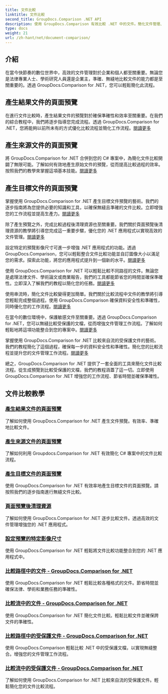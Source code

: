 ```yaml
---
title: 文件比較
linktitle: 文件比較
second_title: GroupDocs.Comparison .NET API
description: 使用 GroupDocs.Comparison 有效比較 .NET 中的文件。簡化文件管理、增強工作流程並確保準確性。了解更多！
type: docs
weight: 21
url: /zh-hant/net/document-comparison/
---
```

## 介紹

在當今快節奏的數位世界中，高效的文件管理對於企業和個人都至關重要。無論您是法律專業人士、學術研究人員還是企業主，準確、無縫地比較文件的能力都是至關重要的。透過 GroupDocs.Comparison for .NET，您可以輕鬆簡化此流程。

## 產生結果文件的頁面預覽

在進行文件比較時，產生結果文件的預覽對於確保準確性和效率至關重要。在我們的綜合教程中，我們將逐步指導您完成流程。透過 GroupDocs.Comparison for .NET，您將能夠以前所未有的方式優化比較流程並簡化工作流程。[閱讀更多](./generate-page-previews-resultant-document/)

## 產生來源文件的頁面預覽

將 GroupDocs.Comparison for .NET 合併到您的 C# 專案中，為簡化文件比較開闢了無限可能。了解如何有效地產生原始文件的預覽，從而提高比較過程的效率。按照我們的教學來掌握這項基本技能。[閱讀更多](./generate-page-previews-source-document/)

## 產生目標文件的頁面預覽

掌握使用 GroupDocs.Comparison for .NET 產生目標文件預覽的藝術。我們的逐步指南將為您提供必要的知識和工具，以確保無縫且準確的文件比較。立即增強您的工作流程並提高生產力。[閱讀更多](./generate-page-previews-target-document/)

除了產生預覽之外，完成比較過程後清理資源也至關重要。我們關於頁面預覽後清理資源的教學將引導您完成這一重要步驟，優化您的 .NET 應用程式以實現高效的文件管理。[閱讀更多](./clean-resources-after-page-previews/)

設定特定的預覽影像尺寸可進一步增強 .NET 應用程式的功能。透過 GroupDocs.Comparison，您可以輕鬆整合文件比較功能並自訂圖像大小以滿足您的需求。探索此功能，將您的應用程式提升到一個新的水平。[閱讀更多](./set-specific-image-sizes-for-previews/)

使用 GroupDocs.Comparison for .NET 可以輕鬆比較不同路徑的文件。無論您是處理法律文件、學術論文或商業報告，我們的工具都能節省您的時間並確保準確性。立即深入了解我們的教程以簡化您的任務。[閱讀更多](./compare-documents-from-path/)

使用串流時，簡化文件比較變得更加簡單。我們關於比較流程中文件的教學將引導您輕鬆完成整個過程。使用 GroupDocs.Comparison 確保資料安全性和準確性，同時優化您的工作流程。[閱讀更多](./compare-documents-from-stream/)

在當今的數位環境中，保護敏感文件至關重要。透過 GroupDocs.Comparison for .NET，您可以無縫比較受保護的文檔，從而增強文件管理工作流程。了解如何輕鬆地將這項功能整合到您的專案中。[閱讀更多](./compare-protected-documents-from-path/)

掌握使用 GroupDocs.Comparison for .NET 比較來自流的受保護文件的藝術。我們的教程簡化了這個過程，確保每一步的資料安全性和準確性。簡化您的比較流程並提升您的文件管理工作流程。[閱讀更多](./compare-protected-documents-from-stream/)

總之，GroupDocs.Comparison for .NET 提供了一套全面的工具來簡化文件比較流程。從生成預覽到比較受保護的文檔，我們的教程涵蓋了這一切。立即使用 GroupDocs.Comparison for .NET 增強您的工作流程、節省時間並確保準確性。
## 文件比較教學
### [產生結果文件的頁面預覽](./generate-page-previews-resultant-document/)
了解如何使用 GroupDocs.Comparison for .NET 產生文件預覽。有效率、準確地比較文件。
### [產生來源文件的頁面預覽](./generate-page-previews-source-document/)
了解如何利用 Groupdocs.Comparison for .NET 有效簡化 C# 專案中的文件比較流程。
### [產生目標文件的頁面預覽](./generate-page-previews-target-document/)
使用 GroupDocs.Comparison for .NET 有效率地產生目標文件的頁面預覽。請按照我們的逐步指南進行無縫文件比較。
### [頁面預覽後清理資源](./clean-resources-after-page-previews/)
了解如何使用 GroupDocs.Comparison for .NET 逐步比較文件。透過高效的文件管理增強您的 .NET 應用程式。
### [設定預覽的特定影像尺寸](./set-specific-image-sizes-for-previews/)
使用 GroupDocs.Comparison for .NET 輕鬆將文件比較功能整合到您的 .NET 應用程式中。
### [比較路徑中的文件 - GroupDocs.Comparison for .NET](./compare-documents-from-path/)
使用 GroupDocs.Comparison for .NET 輕鬆比較各種格式的文件。節省時間並確保法律、學術和業務任務的準確性。
### [比較流中的文件 - GroupDocs.Comparison for .NET](./compare-documents-from-stream/)
使用 GroupDocs.Comparison for .NET 簡化文件比較。輕鬆比較文件並確保跨文件的準確性。
### [比較路徑中的受保護文件 - GroupDocs.Comparison for .NET](./compare-protected-documents-from-path/)
使用 GroupDocs.Comparison 輕鬆比較 .NET 中的受保護文檔，以實現無縫整合。增強您的文件管理工作流程。
### [比較流中的受保護文件 - GroupDocs.Comparison for .NET](./compare-protected-documents-from-stream/)
了解如何使用 GroupDocs.Comparison for .NET 比較來自流的受保護文件。輕鬆簡化您的文件比較流程。
